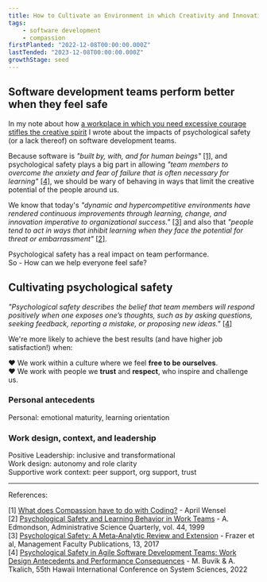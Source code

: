 ```yaml
---
title: How to Cultivate an Environment in which Creativity and Innovation Thrive
tags: 
    - software development
    - compassion
firstPlanted: "2022-12-08T00:00:00.000Z"
lastTended: "2023-12-08T00:00:00.000Z"
growthStage: seed
---
```


## Software development teams perform better when they feel safe

In my note about how [a workplace in which you need excessive courage stifles the creative spirit](a-workplace-in-which-you-need-excessive-courage-stifles-the-creative-spirit) I wrote about the impacts of psychological safety (or a lack thereof) on software development teams. 

Because software is *"built by, with, and for human beings"* <a href="#What-does-Compassion-have-to-do-with-Coding">[1]</a>, and psychological safety plays a big part in allowing *"team members to overcome the anxiety and fear of failure that is often necessary for learning"* <a href="#Psychological-Safety-in-Agile-Software-Development-Teams">[4]</a>, we should be wary of behaving in ways that limit the creative potential of the people around us. 

We know that today's *"dynamic and hypercompetitive environments have rendered continuous improvements through learning, change, and innovation imperative to organizational success."* <a href="#Psychological-safety-a-meta-analytic-review-and-extension">[3]</a> and also that *"people tend to act in ways that inhibit learning when they face the potential for threat or embarrassment"* <a href="#Psychological-Safety-and-Learning-Behavior-in-Work-Teams">[2]</a>. 

Psychological safety has a real impact on team performance.  
So - How can we help everyone feel safe?

## Cultivating psychological safety 

*"Psychological safety describes the belief that team members will respond positively when one exposes one’s thoughts, such as by asking questions, seeking feedback, reporting a mistake, or proposing new ideas."* <a href="#Psychological-Safety-in-Agile-Software-Development-Teams">[4]</a>

We're more likely to achieve the best results (and have higher job satisfaction!) when:  

&#9829; We work within a culture where we feel **free to be ourselves**.  
&#9829; We work with people we **trust** and **respect**, who inspire and challenge us.  


### Personal antecedents

Personal: emotional maturity, learning orientation  

### Work design, context, and leadership

Positive Leadership: inclusive and transformational  
Work design: autonomy and role clarity  
Supportive work context: peer support, org support, trust

---
References: 

<span
  id="What-does-Compassion-have-to-do-with-Coding">
  [1] [What does Compassion have to do with Coding?](https://compassionatecoding.com/blog/2016/8/15/what-does-compassion-have-to-do-with-coding) - April Wensel
</span><br/>
<span 
 id="Psychological-Safety-and-Learning-Behavior-in-Work-Teams"> 
 [2] [Psychological Safety and Learning Behavior in Work Teams](http://www.jstor.org/stable/2666999?origin=JSTOR-pdf) - A. Edmondson, Administrative Science Quarterly, vol. 44, 1999
</span><br/>
<span
  id="Psychological-safety-a-meta-analytic-review-and-extension">
  [3] [Psychological Safety: A Meta‐Analytic Review and Extension](https://digitalcommons.odu.edu/management_fac_pubs/13) - Frazer et al, Management Faculty Publications, 13, 2017
</span><br/>
<span 
 id="Psychological-Safety-in-Agile-Software-Development-Teams">
 [4] [Psychological Safety in Agile Software Development Teams: Work Design Antecedents and Performance Consequences](https://www.researchgate.net/publication/354983229_Psychological_Safety_in_Agile_Software_Development_Teams_Work_Design_Antecedents_and_Performance_Consequences)  - M. Buvik & A. Tkalich, 55th Hawaii International Conference on System Sciences, 2022 
</span><br/>